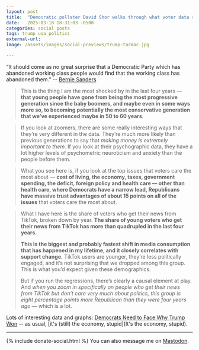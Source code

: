```yaml
---
layout: post
title:  "Democratic pollster David Shor walks through what voter data reveals about the 2024 election"
date:   2025-03-18 18:31:03 -0500
categories: social posts
tags: trump usa politics
external-url:
image: /assets/images/social-previews/trump-tarmac.jpg

---
```


“It should come as no great surprise that a Democratic Party which has abandoned working class people would find that the working class has abandoned them.” -- [Bernie Sanders](https://thehill.com/homenews/senate/4977546-bernie-sanders-democrats-working-class/)

>This is the thing I am the most shocked by in the last four years — **that young people have gone from being the most progressive generation since the baby boomers, and maybe even in some ways more so, to becoming potentially the most conservative generation that we’ve experienced maybe in 50 to 60 years**.

>If you look at zoomers, there are some really interesting ways that they’re very different in the data. They’re much more likely than previous generations to say that *making money is extremely important to them*. If you look at their psychographic data, they have a lot higher levels of psychometric neuroticism and anxiety than the people before them.

>What you see here is, if you look at the top issues that voters care the most about — **cost of living, the economy, taxes, government spending, the deficit, foreign policy and health care — other than health care, where Democrats have a narrow lead, Republicans have massive trust advantages of about 15 points on all of the issues** that voters care the most about.

>What I have here is the share of voters who get their news from TikTok, broken down by year. **The share of young voters who get their news from TikTok has more than quadrupled in the last four years.**
>
>**This is the biggest and probably fastest shift in media consumption that has happened in my lifetime, and it closely correlates with support change.** TikTok users are younger, they’re less politically engaged, and it’s not surprising that we dropped among this group. This is what you’d expect given these demographics.
>
>But if you run the regressions, there’s clearly a causal element at play. And *when you zoom in specifically on people who get their news from TikTok but don’t care very much about politics, this group is eight percentage points more Republican than they were four years ago* — which is a lot.

Lots of interesting data and graphs: [Democrats Need to Face Why Trump Won](https://archive.ph/SwMbu) -- as usual, [it's (still) the economy, stupid](It's the economy, stupid).

---

{% include donate-social.html %} You can also message me on [Mastodon](https://mastodon.social/@yoasif).
